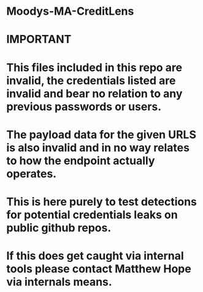 # Moodys-MA-CreditLens
# IMPORTANT
# This files included in this repo are invalid, the credentials listed are invalid and bear no relation to any previous passwords or users.
# The payload data for the given URLS is also invalid and in no way relates to how the endpoint actually operates.
# This is here purely to test detections for potential credentials leaks on public github repos.
# If this does get caught via internal tools please contact Matthew Hope via internals means.
